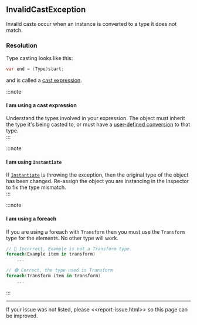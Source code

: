 ## InvalidCastException

Invalid casts occur when an instance is converted to a type it does not match.

### Resolution

Type casting looks like this:
```csharp
var end = (Type)start;
```
and is called a [cast expression](https://docs.microsoft.com/en-us/dotnet/csharp/language-reference/operators/type-testing-and-cast#cast-expression).

:::note  
#### I am using a cast expression
Understand the types involved in your expression.
The object must inherit the type it's being casted to, or must have a [user-defined conversion](https://docs.microsoft.com/en-us/dotnet/csharp/language-reference/operators/user-defined-conversion-operators) to that type.  
:::  

:::note  
#### I am using `Instantiate`
If [`Instantiate`](https://docs.unity3d.com/ScriptReference/Object.Instantiate.html) is throwing the exception, then the original type of the object has been changed.
Re-assign the object you are instancing in the Inspector to fix the type mismatch.  
:::  

:::note  
#### I am using a foreach
If you are using a foreach with `Transform` then you must use the `Transform` type for the elements. No other type will work.

```csharp
// 🔴 Incorrect, Example is not a Transform type.
foreach(Example item in transform)
    ...

// 🟢 Correct, the type used is Transform
foreach(Transform item in transform)
    ...
```

:::  

---

If your issue was not listed, please <<report-issue.html>> so this page can be improved.

